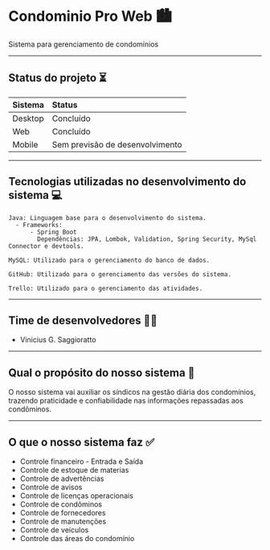 # Condominio Pro Web :cityscape:
Sistema para gerenciamento de condomínios

--------
## Status do projeto :hourglass_flowing_sand:
Sistema  | Status
:--------|:---------------------------------------
Desktop  | Concluído
Web      | Concluído
Mobile   | Sem previsão de desenvolvimento

--------
## Tecnologias utilizadas no desenvolvimento do sistema :computer:

```
Java: Linguagem base para o desenvolvimento do sistema.
  - Frameworks:
      - Spring Boot
        Dependências: JPA, Lombok, Validation, Spring Security, MySql Connector e devtools.
```
```
MySQL: Utilizado para o gerenciamento do banco de dados.
```
```
GitHub: Utilizado para o gerenciamento das versões do sistema.
```
```
Trello: Utilizado para o gerenciamento das atividades.
```
--------

## Time de desenvolvedores :mage_man:
* Vinicius G. Saggioratto
--------

## Qual o propósito do nosso sistema :handshake:
O nosso sistema vai auxiliar os síndicos na gestão diária dos condomínios, trazendo praticidade e confiabilidade nas informações repassadas aos condôminos.

--------
## O que o nosso sistema faz :white_check_mark:
* Controle financeiro - Entrada e Saída
* Controle de estoque de materias
* Controle de advertências
* Controle de avisos
* Controle de licenças operacionais
* Controle de condôminos
* Controle de fornecedores
* Controle de manutenções
* Controle de veículos
* Controle das áreas do condomínio

